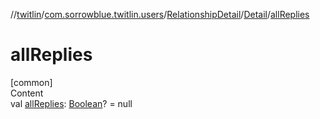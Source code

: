 //[twitlin](../../../index.md)/[com.sorrowblue.twitlin.users](../../index.md)/[RelationshipDetail](../index.md)/[Detail](index.md)/[allReplies](all-replies.md)



# allReplies  
[common]  
Content  
val [allReplies](all-replies.md): [Boolean](https://kotlinlang.org/api/latest/jvm/stdlib/kotlin/-boolean/index.html)? = null  



